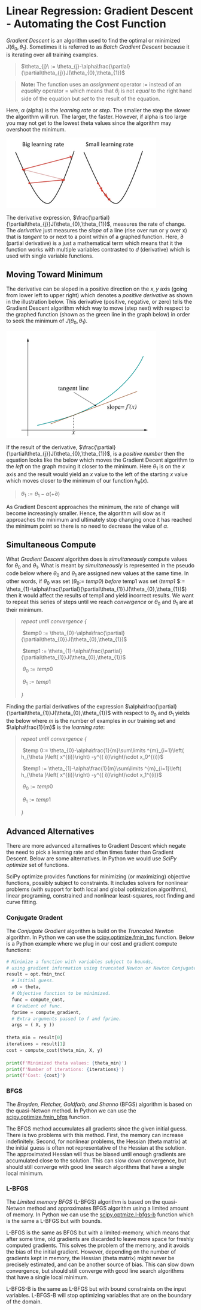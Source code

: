 # Linear Regression: Gradient Descent - Automating the Cost Function

*Gradient Descent* is an algorithm used to find the optimal or minimized $J(\theta_{0}, \theta_{1})$. Sometimes it is referred to as *Batch Gradient Descent* because it is iterating over all training examples.

> $\theta_{j}\ := \theta_{j}-\alpha\frac{\partial}{\partial\theta_{j}}J(\theta_{0},\theta_{1})$

> **Note:** The function uses an *assignment* operator $:=$ instead of an *equality* operator $=$ which means that $\theta_{j}$ is not *equal* to the right hand side of the equation but *set* to the result of the equation.

Here, $\alpha$ (alpha) is the *learning rate* or *step*. The smaller the step the slower the algorithm will run. The larger, the faster. However, if alpha is too large you may not get to the lowest theta values since the algorithm may overshoot the minimum. 

![Gradient Descent Learning Rate](../images/gradient-descent-alpha.png)

The derivative expression, $\frac{\partial}{\partial\theta_{j}}J(\theta_{0},\theta_{1})$, measures the rate of change. The *derivative* just measures the *slope* of a line (rise over run or y over x) that is *tangent* to or next to a point within of a graphed function. Here, $\partial$ (partial derivative) is a just a mathematical term which means that it the function works with multiple variables contrasted to $d$ (derivative) which is used with single variable functions. 

## Moving Toward Minimum

The derivative can be sloped in a positive direction on the $x,y$ axis (going from lower left to upper right) which denotes a *positive derivative* as shown in the illustration below. This derivative (positive, negative, or zero) tells the Gradient Descent algorithm which way to move (step next) with respect to the graphed function (shown as the green line in the graph below) in order to seek the minimum of $J(\theta_{0},\theta_{1})$.

![Tagent](../images/derivative.png)

If the result of the derivative, $\frac{\partial}{\partial\theta_{j}}J(\theta_{0},\theta_{1})$, is a *positive number* then the equation looks like the below which moves the Gradient Decent algorithm to the *left* on the graph moving it closer to the minimum. Here $\theta_{1}$ is on the $x$ axis and the result would yield an $x$ value to the left of the starting $x$ value which moves closer to the minimum of our function $h_{\theta}(x)$.

> $\theta_{1} := \theta_{1} - \alpha(+\partial)$

As Gradient Descent approaches the minimum, the rate of change will become increasingly smaller. Hence, the algorithm will slow as it approaches the minimum and ultimately stop changing once it has reached the minimum point so there is no need to decrease the value of $\alpha$.

## Simultaneous Compute

What *Gradient Descent* algorithm does is *simultaneously* compute values for $\theta_{0}$ and $\theta_{1}$. What is meant by *simultaneously* is represented in the pseudo code below where $\theta_{0}$ and $\theta_{1}$ are assigned new values at the same time. In other words, if $\theta_{0}$ was set ($\theta_{0} :=$ *temp0*) *before* temp1 was set (*temp1* $:= \theta_{1}-\alpha\frac{\partial}{\partial\theta_{1}}J(\theta_{0},\theta_{1})$) then it would affect the results of temp1 and yield incorrect results. We want to repeat this series of steps until we reach *convergence* or $\theta_{0}$ and $\theta_{1}$ are at their minimum.

> *repeat until convergence {*
>
> ​    $temp0 := \theta_{0}-\alpha\frac{\partial}{\partial\theta_{0}}J(\theta_{0},\theta_{1})$
>
> ​	$temp1 := \theta_{1}-\alpha\frac{\partial}{\partial\theta_{1}}J(\theta_{0},\theta_{1})$
>
> ​	$\theta_{0} := temp0$
>
> ​	$\theta_{1} := temp1$
>
> *}* 

Finding the partial derivatives of the expression $\alpha\frac{\partial}{\partial\theta_{1}}J(\theta_{0},\theta_{1})$ with respect to $\theta_{0}$ and $\theta_{1}$ yields the below where $m$ is the number of examples in our training set and $\alpha\frac{1}{m}$ is the *learning rate*:

> *repeat until convergence {* 
>
> ​	$temp 0:= \theta_{0}-\alpha\frac{1}{m}\sum\limits ^{m}_{i=1}\left( h_{\theta }\left( x^{(i)}\right) -y^{( i)}\right)\cdot x_0^{(i)}$
>
> ​	$temp1 := \theta_{1}-\alpha\frac{1}{m}\sum\limits ^{m}_{i=1}\left( h_{\theta }\left( x^{(i)}\right) -y^{( i)}\right)\cdot x_1^{(i)}$
>
> ​	$\theta_{0} := temp0$
>
> ​	$\theta_{1} := temp1$
>
> *}* 

## Advanced Alternatives

There are more advanced alternatives to Gradient Descent which negate the need to pick a learning rate and often times faster than Gradient Descent. Below are some alternatives. In Python we would use *SciPy optimize* set of functions. 

SciPy optimize provides functions for minimizing (or maximizing) objective functions, possibly subject to constraints. It includes solvers for nonlinear problems (with support for both local and global optimization algorithms), linear programing, constrained and nonlinear least-squares, root finding and curve fitting.

### Conjugate Gradent

The *Conjugate Gradient* algorithm is build on the *Truncated Newton* algorithm. In Python we can use the [scipy.optimize.fmin_tnc](https://docs.scipy.org/doc/scipy-0.14.0/reference/generated/scipy.optimize.fmin_tnc.html) function. Below is a Python example where we plug in our cost and gradient compute functions:

```python
# Minimize a function with variables subject to bounds,
# using gradient information using truncated Newton or Newton Conjugate-Gradient.
result = opt.fmin_tnc(
  # Initial guess.
  x0 = theta,
  # Objective function to be minimized.
  func = compute_cost,
  # Gradient of func.
  fprime = compute_gradient,
  # Extra arguments passed to f and fprime.
  args = ( X, y ))

theta_min = result[0]
iterations = result[1]
cost = compute_cost(theta_min, X, y)

print(f'Minimized theta values: {theta_min}')
print(f'Number of iterations: {iterations}')
print(f'Cost: {cost}')
```

### BFGS

The *Broyden, Fletcher, Goldfarb, and Shanno* (BFGS) algorithm is based on the quasi-Netwon method. In Python we can use the [scipy.optimize.fmin_bfgs](https://docs.scipy.org/doc/scipy-0.14.0/reference/generated/scipy.optimize.fmin_bfgs.html) function.

The BFGS method accumulates all gradients since the given initial guess. There is two problems with this method. First, the memory can increase indefinitely. Second, for nonlinear problems, the Hessian (theta matrix) at the initial guess is often not representative of the Hessian at the solution. The approximated Hessian will thus be biased until enough gradients are accumulated close to the solution. This can slow down convergence, but should still converge with good line search algorithms that have a single local minimum.

### L-BFGS

The *Limited memory BFGS* (L-BFGS) algorithm is based on the quasi-Netwon method and approximates BFGS algorithm using a limited amount of memory. In Python we can use the [scipy.optmize.l-bfgs-b](https://docs.scipy.org/doc/scipy/reference/generated/scipy.optimize.fmin_l_bfgs_b.html) function which is the same a L-BFGS but with bounds.

L-BFGS is the same as BFGS but with a limited-memory, which means that after some time, old gradients are discarded to leave more space for freshly computed gradients. This solves the problem of the memory, and it avoids the bias of the initial gradient. However, depending on the number of gradients kept in memory, the Hessian (theta matrix) might never be precisely estimated, and can be another source of bias. This can slow down convergence, but should still converge with good line search algorithms that have a single local minimum.

L-BFGS-B is the same as L-BFGS but with bound constraints on the input variables. L-BFGS-B will stop optimizing variables that are on the boundary of the domain. 

